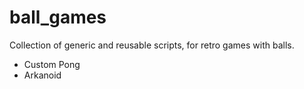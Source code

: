 # ball_games
Collection of generic and reusable scripts, for retro games with balls. 

* Custom Pong
* Arkanoid
